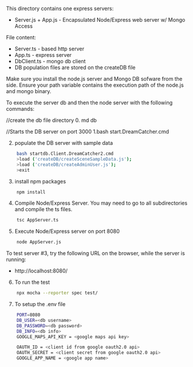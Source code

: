 This directory contains one express servers:
* Server.js + App.js - Encapsulated Node/Express web server w/ Mongo Access

File content:
* Server.ts - based http server
* App.ts - express server
* DbClient.ts - mongo db client
* DB population files are stored on the createDB file

Make sure you install the node.js server and Mongo DB sofware from the side.  Ensure your path variable contains the execution path of the node.js and mongo binary.

To execute the server db and then the node server with the following commands:

//create the db file directory
0. md db

//Starts the DB server on port 3000
1.bash start.DreamCatcher.cmd

2. populate the DB server with sample data
```sh
    bash startdb.Client.DreamCatcher2.cmd
    >load ('createDB/createSceneSampleData.js');
    >load ('createDB/createAdminUser.js');
    >exit
```


3. install npm packages
```sh
    npm install
```

4. Compile Node/Express Server.  You may need to go to all subdirectories and compile the ts files. 
```sh
    tsc AppServer.ts
```

5. Execute Node/Express server on port 8080
```sh
    node AppServer.js 
```

To test server #3, try the following URL on the browser, while the server is running:
* http://localhost:8080/

6. To run the test 
```sh
    npx mocha --reporter spec test/
```

7. To setup the .env file
```sh
    PORT=8080
    DB_USER=<db username>
    DB_PASSWORD=<db password>
    DB_INFO=<db info>
    GOOGLE_MAPS_API_KEY = <google maps api key>

    OAUTH_ID = <client id from google oauth2.0 api>
    OAUTH_SECRET = <client secret from google oauth2.0 api>
    GOOGLE_APP_NAME = <google app name>
```
